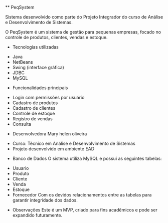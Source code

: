 ** PeqSystem

Sistema desenvolvido como parte do Projeto Integrador do curso de Análise e Desenvolvimento de Sistemas.

O PeqSystem é um sistema de gestão para pequenas empresas, focado no controle de produtos, clientes, vendas e estoque.

* Tecnologias utilizadas

- Java
- NetBeans
- Swing (interface gráfica)
- JDBC
- MySQL

* Funcionalidades principais

- Login com permissões por usuário
- Cadastro de produtos
- Cadastro de clientes
- Controle de estoque
- Registro de vendas
- Consulta 

* Desenvolvedora
  Mary helen oliveira
- Curso: Técnico em Análise e Desenvolvimento de Sistemas
- Projeto desenvolvido em ambiente EAD

* Banco de Dados
O sistema utiliza MySQL e possui as seguintes tabelas:
- Usuario
- Produto
- Cliente
- Venda
- Estoque
- Fornecedor
Com os devidos relacionamentos entre as tabelas para garantir integridade dos dados.

* Observações
Este é um MVP, criado para fins acadêmicos e pode ser expandido futuramente.
